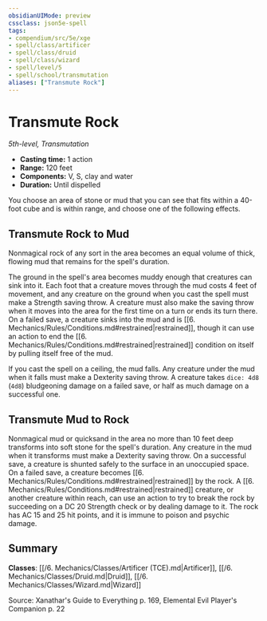 ```yaml
---
obsidianUIMode: preview
cssclass: json5e-spell
tags:
- compendium/src/5e/xge
- spell/class/artificer
- spell/class/druid
- spell/class/wizard
- spell/level/5
- spell/school/transmutation
aliases: ["Transmute Rock"]
---
```

# Transmute Rock
*5th-level, Transmutation*  

- **Casting time:** 1 action
- **Range:** 120 feet
- **Components:** V, S, clay and water
- **Duration:** Until dispelled

You choose an area of stone or mud that you can see that fits within a 40-foot cube and is within range, and choose one of the following effects.

## Transmute Rock to Mud

Nonmagical rock of any sort in the area becomes an equal volume of thick, flowing mud that remains for the spell's duration.

The ground in the spell's area becomes muddy enough that creatures can sink into it. Each foot that a creature moves through the mud costs 4 feet of movement, and any creature on the ground when you cast the spell must make a Strength saving throw. A creature must also make the saving throw when it moves into the area for the first time on a turn or ends its turn there. On a failed save, a creature sinks into the mud and is [[6. Mechanics/Rules/Conditions.md#restrained|restrained]], though it can use an action to end the [[6. Mechanics/Rules/Conditions.md#restrained|restrained]] condition on itself by pulling itself free of the mud.

If you cast the spell on a ceiling, the mud falls. Any creature under the mud when it falls must make a Dexterity saving throw. A creature takes `dice: 4d8` (`4d8`) bludgeoning damage on a failed save, or half as much damage on a successful one.

## Transmute Mud to Rock

Nonmagical mud or quicksand in the area no more than 10 feet deep transforms into soft stone for the spell's duration. Any creature in the mud when it transforms must make a Dexterity saving throw. On a successful save, a creature is shunted safely to the surface in an unoccupied space. On a failed save, a creature becomes [[6. Mechanics/Rules/Conditions.md#restrained|restrained]] by the rock. A [[6. Mechanics/Rules/Conditions.md#restrained|restrained]] creature, or another creature within reach, can use an action to try to break the rock by succeeding on a DC 20 Strength check or by dealing damage to it. The rock has AC 15 and 25 hit points, and it is immune to poison and psychic damage.

## Summary

**Classes**: [[/6. Mechanics/Classes/Artificer (TCE).md|Artificer]], [[/6. Mechanics/Classes/Druid.md|Druid]], [[/6. Mechanics/Classes/Wizard.md|Wizard]]

Source: Xanathar's Guide to Everything p. 169, Elemental Evil Player's Companion p. 22